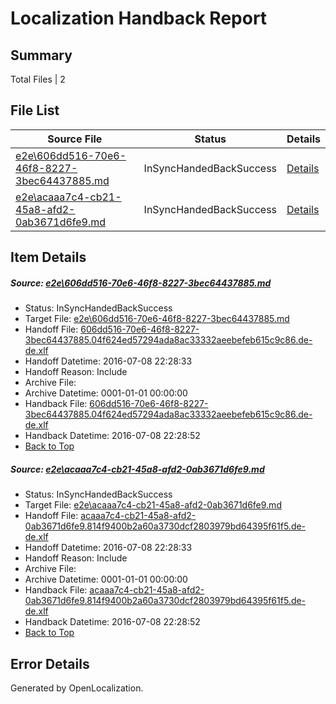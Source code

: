 # <a name='report-top'></a> Localization Handback Report

## Summary
 Total Files | 2

## File List
 Source File | Status | Details 
 ----------- | ------ | ------- 
 [e2e\606dd516-70e6-46f8-8227-3bec64437885.md](https://github.com/OpenLocalizationTestOrg/oltest/blob/f82d50a5c48d09d4dd4d528e73f57847c1784539/e2e/606dd516-70e6-46f8-8227-3bec64437885.md) | InSyncHandedBackSuccess | [Details](#48646069941daf4a14e91a5989997c173f722aec2)
 [e2e\acaaa7c4-cb21-45a8-afd2-0ab3671d6fe9.md](https://github.com/OpenLocalizationTestOrg/oltest/blob/f82d50a5c48d09d4dd4d528e73f57847c1784539/e2e/acaaa7c4-cb21-45a8-afd2-0ab3671d6fe9.md) | InSyncHandedBackSuccess | [Details](#e7b7dd70e914483365fe60b4d279e581fb0eff543)

## Item Details
##### <a name='48646069941daf4a14e91a5989997c173f722aec2'></a> Source: [e2e\606dd516-70e6-46f8-8227-3bec64437885.md](https://github.com/OpenLocalizationTestOrg/oltest/blob/f82d50a5c48d09d4dd4d528e73f57847c1784539/e2e/606dd516-70e6-46f8-8227-3bec64437885.md)
* Status: InSyncHandedBackSuccess
* Target File: [e2e\606dd516-70e6-46f8-8227-3bec64437885.md](https://github.com/OpenLocalizationTestOrg/oltest-dede-fly/blob/61668ae46e59361fd42dbbd73025202d6ac3551b/e2e/606dd516-70e6-46f8-8227-3bec64437885.md)
* Handoff File: [606dd516-70e6-46f8-8227-3bec64437885.04f624ed57294ada8ac33332aeebefeb615c9c86.de-de.xlf](https://github.com/OpenLocalizationTestOrg/olhandoff-e2e/blob/c75f57e6ecc023a69346ab7b6e760304f51e81e3/ol-handoff/OpenLocalizationTestOrg/oltest-dede-fly/ci/ht/606dd516-70e6-46f8-8227-3bec64437885.04f624ed57294ada8ac33332aeebefeb615c9c86.de-de.xlf)
* Handoff Datetime: 2016-07-08 22:28:33
* Handoff Reason: Include
* Archive File: 
* Archive Datetime: 0001-01-01 00:00:00
* Handback File: [606dd516-70e6-46f8-8227-3bec64437885.04f624ed57294ada8ac33332aeebefeb615c9c86.de-de.xlf](https://github.com/OpenLocalizationTestOrg/olhandback-e2e/blob/2286d249b426cbabc14a550ef05e496f697dc8a1/ol-handback/OpenLocalizationTestOrg/oltest-dede-fly/ci/ht/606dd516-70e6-46f8-8227-3bec64437885.04f624ed57294ada8ac33332aeebefeb615c9c86.de-de.xlf)
* Handback Datetime: 2016-07-08 22:28:52
* [Back to Top](#report-top)

##### <a name='e7b7dd70e914483365fe60b4d279e581fb0eff543'></a> Source: [e2e\acaaa7c4-cb21-45a8-afd2-0ab3671d6fe9.md](https://github.com/OpenLocalizationTestOrg/oltest/blob/f82d50a5c48d09d4dd4d528e73f57847c1784539/e2e/acaaa7c4-cb21-45a8-afd2-0ab3671d6fe9.md)
* Status: InSyncHandedBackSuccess
* Target File: [e2e\acaaa7c4-cb21-45a8-afd2-0ab3671d6fe9.md](https://github.com/OpenLocalizationTestOrg/oltest-dede-fly/blob/61668ae46e59361fd42dbbd73025202d6ac3551b/e2e/acaaa7c4-cb21-45a8-afd2-0ab3671d6fe9.md)
* Handoff File: [acaaa7c4-cb21-45a8-afd2-0ab3671d6fe9.814f9400b2a60a3730dcf2803979bd64395f61f5.de-de.xlf](https://github.com/OpenLocalizationTestOrg/olhandoff-e2e/blob/c75f57e6ecc023a69346ab7b6e760304f51e81e3/ol-handoff/OpenLocalizationTestOrg/oltest-dede-fly/ci/ht/acaaa7c4-cb21-45a8-afd2-0ab3671d6fe9.814f9400b2a60a3730dcf2803979bd64395f61f5.de-de.xlf)
* Handoff Datetime: 2016-07-08 22:28:33
* Handoff Reason: Include
* Archive File: 
* Archive Datetime: 0001-01-01 00:00:00
* Handback File: [acaaa7c4-cb21-45a8-afd2-0ab3671d6fe9.814f9400b2a60a3730dcf2803979bd64395f61f5.de-de.xlf](https://github.com/OpenLocalizationTestOrg/olhandback-e2e/blob/2286d249b426cbabc14a550ef05e496f697dc8a1/ol-handback/OpenLocalizationTestOrg/oltest-dede-fly/ci/ht/acaaa7c4-cb21-45a8-afd2-0ab3671d6fe9.814f9400b2a60a3730dcf2803979bd64395f61f5.de-de.xlf)
* Handback Datetime: 2016-07-08 22:28:52
* [Back to Top](#report-top)


## Error Details

Generated by OpenLocalization.
